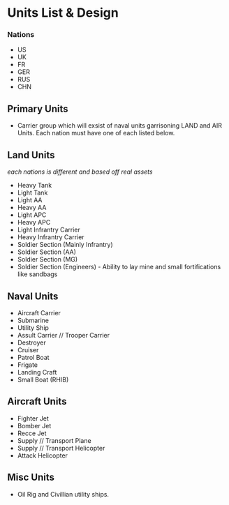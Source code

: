 # Units List & Design

### Nations

* US
* UK
* FR
* GER
* RUS
* CHN

## Primary Units

* Carrier group which will exsist of naval units garrisoning LAND and AIR Units. Each nation must have one of each listed below.

## Land Units

*each nations is different and based off real assets*

* Heavy Tank
* Light Tank
* Light AA
* Heavy AA
* Light APC
* Heavy APC
* Light Infrantry Carrier
* Heavy Infrantry Carrier
* Soldier Section (Mainly Infrantry)
* Soldier Section (AA)
* Soldier Section (MG)
* Soldier Section (Engineers) - Ability to lay mine and small fortifications like sandbags

## Naval Units

* Aircraft Carrier
* Submarine
* Utility Ship
* Assult Carrier // Trooper Carrier
* Destroyer
* Cruiser
* Patrol Boat
* Frigate
* Landing Craft
* Small Boat (RHIB)

## Aircraft Units

* Fighter Jet
* Bomber Jet
* Recce Jet
* Supply // Transport Plane
* Supply // Transport Helicopter
* Attack Helicopter

## Misc Units

* Oil Rig and Civillian utility ships. 
